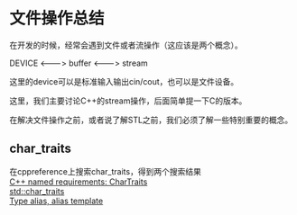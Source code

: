 # 文件操作总结  
在开发的时候，经常会遇到文件或者流操作（这应该是两个概念）。  

DEVICE  <--->  buffer <---> stream  

这里的device可以是标准输入输出cin/cout，也可以是文件设备。  

这里，我们主要讨论C++的stream操作，后面简单提一下C的版本。

在解决文件操作之前，或者说了解STL之前，我们必须了解一些特别重要的概念。  

## __char_traits__  
在cppreference上搜索char_traits，得到两个搜索结果  
[C++ named requirements: CharTraits](https://en.cppreference.com/w/cpp/named_req/CharTraits)  
[std::char_traits](https://zh.cppreference.com/w/cpp/string/char_traits)  
[Type alias, alias template](https://en.cppreference.com/w/cpp/language/type_alias)  

